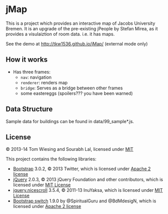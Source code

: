 # jMap

This is a project which provides an interactive map of Jacobs University Bremen. It is an upgrade of the pre-existing jPeople by Stefan Mirea, as it provides a visulaiztion of room data. i.e. it has maps.

See the demo at http://tkw1536.github.io/jMap/ (external mode only)

## How it works

* Has three frames: 
	* `nav`: navigation
	* `renderer`: renders map
	* `bridge`: Serves as a bridge between other frames
	* some eastereggs (spoilers??? you have been warned)

## Data Structure

Sample data for buildings can be found in data/99_sample*.js. 

## License

&copy; 2013-14 Tom Wiesing and Sourabh Lal, licensed under [MIT](LICENSE)

This project contains the following libraries: 

* [Bootstrap](http://getbootstrap.com/) 3.0.2, &copy; 2013 Twitter, which is licensed under [Apache 2 license](libs/bootstrap/LICENSE)
* [jQuery](http://jquery.com/) 2.0.3, &copy; 2013 jQuery Foundation and other contributors, which is licensed under [MIT License](libs/jquery/MIT-LICENSE.txt)
* [jquery.nicescroll](http://github.com/inuyaksa/jquery.nicescroll/) 3.5.4, &copy; 2011-13 InuYaksa, which is licensed under [MIT License](libs/jquery.nicescroll/MIT.LICENSE)
* [Bootstrap switch](http://github.com/nostalgiaz/bootstrap-switch/) 1.9.0 by @SpiritualGuru and @BdMdesigN, which is licensed under [Apache 2 license](libs/bootstrap-switch/LICENSE)